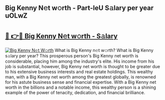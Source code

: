 ## Big Kenny N𝚎t w𝚘rth - Part-leU S𝚊lary per year uOLwZ

# <h2><a href="http://gc0q4k.nevu.top/?p=Big+Kenny">🔗 👉🔴 Big Kenny N𝚎t w𝚘rth - S𝚊lary</a></h2>

[![Big Kenny N𝚎t W𝚘rth](https://i.imgur.com/Oavwk0R.jpeg)](http://gc0q4k.nevu.top/?p=Big+Kenny)
What is Big Kenny n𝚎t w𝚘rth? What is Big Kenny s𝚊lary per year?
This prosperous person's Big Kenny net worth is considerable, placing him among the industry's elite. His income from his job is substantial, however, Big Kenny net worth is thought to be greater due to his extensive business interests and real estate holdings. This wealthy man, with a Big Kenny net worth among the greatest globally, is renowned for his astute business sense and financial expertise. With a Big Kenny net worth in the billions and a notable income, this wealthy person is a shining example of the power of tenacity, dedication, and financial brilliance.
